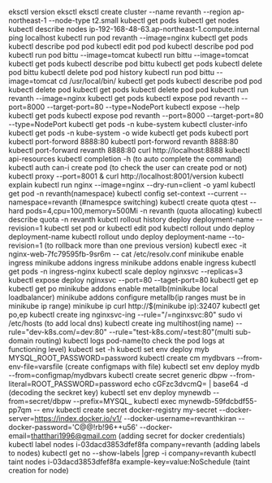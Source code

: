 eksctl version
eksctl
eksctl create cluster --name revanth  --region ap-northeast-1 --node-type t2.small
kubectl get pods
kubectl get nodes
kubectl describe nodes ip-192-168-48-63.ap-northeast-1.compute.internal
ping localhost
kubectl run pod revanth --image=nginx
kubectl get pods
kubectl describe pod pod
kubectl edit pod pod
kubectl describe pod pod
kubectl run pod bittu --image=tomcat
kubectl run  bittu --image=tomcat
kubectl get pods
kubectl describe pod bittu
kubectl get pods
kubectl delete pod bittu
kubectl delete pod pod
history
kubectl run pod bittu --image=tomcat
cd /usr/local/bin/
kubectl get pods
kubectl describe pod pod
kubectl delete pod
kubectl get pods
kubectl delete pod pod
kubectl run revanth --image=nginx
kubectl get pods
kubectl expose pod revanth --port=8000 --target-port=80 --type=NodePort
kubectl expose --help
kubectl get pods
kubectl expose pod revanth --port=8000 --target-port=80 --type=NodePort
kubectl get pods -n kube-system
kubectl cluster-info
kubectl get pods -n kube-system -o wide
kubectl get pods
kubectl port
kubectl port-forword 8888:80
kubectl port-forword  revanth 8888:80
kubectl port-forward  revanth 8888:80
curl http://localhost:8888
kubectl api-resources
kubectl completion -h (to auto complete the command)
kubectl auth can-i create pod (to check the user can create pod or not) 
kubectl proxy --port=8001 &
curl http://localhost:8001/version
kubectl explain
kubectl run nginx --image=nginx --dry-run=client -o yaml
kubectl get pod -n revanth(namespace)
kubectl config set-context --current --namespace=revanth  (#namespce switching)
kubectl create quota qtest --hard pods=4,cpu=100,memory=500Mi -n revanth (quota allocating)
kubectl describe quota -n revanth
kubctl rollout history deploy deployment-name --revision=1
kubectl set pod or kubectl edit pod
kubectl rollout undo deploy deployment-name
kubectl rollout undo deploy deployment-name --to-revision=1 (to rollback more than one previous version)
kubectl exec -it nginx-web-7fc79595fb-9sr6m -- cat /etc/resolv.conf
minikube enable ingress
minikube addons ingress
minikube addons enable ingress
kubectl get pods -n ingress-nginx
kubectl scale deploy nginxsvc --replicas=3
kubectl expose deploy nginxsvc --port=80 --taget-port=80
kubectl get ep
kubectl get po
minikube addons enable metallb(minikube local loadbalancer)
minikube addons configure metallb(ip ranges must be in minikube ip range)
minikube ip
curl http://$(minikube ip):32407
kubectl get po,ep
kubectl create ing nginxsvc-ing --rule="/=nginxsvc:80"
sudo vi /etc/hosts (to add local dns)
kubectl create ing multihost(ing name) --rule="dev-k8s.com/=dev:80" --rule="test-k8s.com/=test:80"(multi sub-domain routing)
kubectl logs pod-name(to check the pod logs at functioning level)
kubectl set -h
kubectl set env deploy myb MYSQL_ROOT_PASSWORD=password
kubectl create cm mydbvars --from-env-file=varsfile  (create configmaps with file)
kubectl set env deploy mydb --from=configmap/mydbvars
kubectl create secret generic dbpw --from-literal=ROOT_PASSWORD=password
echo cGFzc3dvcmQ= | base64 -d (decoding the seckret key)
kubectl set env deploy mynewdb --from=secret/dbpw --prefix=MYSQL_
kubectl exec mynewdb-59fdcbdf55-pp7qm -- env
kubectl create secret docker-registry my-secret --docker-server=https://index.docker.io/v1/ --docker-username=revanthkiran --docker-password='C@@!rb!96++u56' --docker-email=thatthari1996@gmail.com (adding secret for docker credentials)
kubectl label nodes i-03dacd3853dfef8fa company=revanth (adding labels to nodes)
kubectl get no --show-labels |grep -i company=revanth
kubectl taint nodes i-03dacd3853dfef8fa example-key=value:NoSchedule (taint creation for node)



